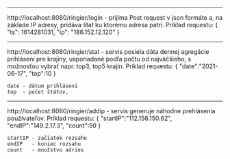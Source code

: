 ---------------------------------
http://localhost:8080/ringier/login  - prijíma Post request v json formáte a, na základe IP adresy, pridáva štat ku ktorému adresa patrí.
Príklad requestu:
{
  "ts": 1614281031,
  "ip": "186.152.12.120"
}

---------------------------------
http://localhost:8080/ringier/stat  - servis posiela dáta dennej agregácie prihlásení pre krajiny, usporiadané podľa počtu od najväčšieho, s možnosťou vybrať napr. top3, top5 krajín.
Príklad requestu:
{
  "date":"2021-06-17",
  "top":10
}

    date - dátum prihlásení
    top  - počet štátov,

---------------------------------
http://localhost:8080/ringier/addip  - servis generuje náhodne prehlásenia používateľov.
Príklad requestu:
{
  "startIP":"112.156.150.62",
  "endIP":"149.2.17.3",
  "count":50
}

    startIP - začiatok rozsahu
    endIP   - koniec rozsahu
    count   - množstvo adries
